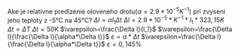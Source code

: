 Ake je relativne predlzenie oloveneho drotu($\alpha=2.9*10^{-5}K^{-1}$) pri zvyseni jeho teploty z -5°C na 45°C?
$\Delta l =\alpha l_{1}\Delta t$
$\Delta l =2.9*10^{-5}*K^{-1} * l_{1}*323,15K$
$\Delta t = \Delta T$
$\Delta t = 50$K
$\varepsilon=\frac{\Delta l}{l_1}$
$\varepsilon=\frac{\Delta l}{\frac{\Delta l}{\alpha*\Delta t}}$
$\varepsilon=\alpha *\Delta t$
$\varepsilon=\frac{\Delta l}{\frac{\Delta l}{\alpha*\Delta t}}$
$\varepsilon=0,145$%


